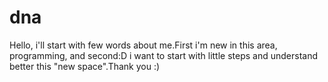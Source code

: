 # dna
Hello, i'll start with few words about me.First i'm new in this area, programming, and second:D i want to start with little steps and understand better this "new space".Thank you :)
